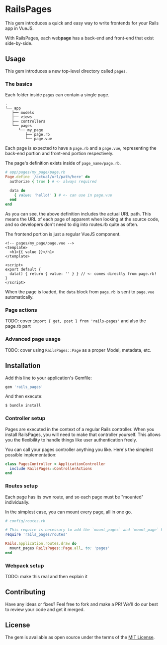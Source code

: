 # RailsPages
This gem introduces a quick and easy way to write frontends for your Rails app in VueJS.

With RailsPages, each web**page** has a back-end and front-end that exist side-by-side.

## Usage

This gem introduces a new top-level directory called `pages`.

### The basics

Each folder inside `pages` can contain a single page.

```
.
└── app
   ├── models
   ├── views
   ├── controllers
   └── pages
      └── my_page
         ├── page.rb
         └── page.vue
```

Each page is expected to have a `page.rb` and a `page.vue`, representing the back-end portion and front-end portion respectively.

The page's definition exists inside of `page_name/page.rb`.

```ruby
# app/pages/my_page/page.rb
Page.define '/actual/url/path/here' do
  authorize { true } # <- always required

  data do
    { value: 'hello!' } # <- can use in page.vue
  end
end
```

As you can see, the above definition includes the actual URL path. This means the URL of each page of apparent when looking at the source code, and so developers don't need to dig into routes.rb quite as often.

The frontend portion is just a regular VueJS component.

```vue
<!-- pages/my_page/page.vue -->
<template>
  <h1>{{ value }}</h1>
</template>

<script>
export default {
  data() { return { value: '' } } // <- comes directly from page.rb!
}
</script>
```

When the page is loaded, the `data` block from `page.rb` is sent to `page.vue` automatically.

### Page actions

TODO: cover `import { get, post } from 'rails-pages'` and also the page.rb part

### Advanced page usage

TODO: cover using `RailsPages::Page` as a proper Model, metadata, etc.

## Installation
Add this line to your application's Gemfile:
```ruby
gem 'rails_pages'
```

And then execute:
```bash
$ bundle install
```

### Controller setup

Pages are executed in the context of a regular Rails controller. When you install RailsPages, you will need to make that controller yourself. This allows you the flexibility to handle things like user authentication freely.

You can call your pages controller anything you like. Here's the simplest possible implementation:

```ruby
class PagesController < ApplicationController
  include RailsPages::ControllerActions
end
```

### Routes setup

Each page has its own route, and so each page must be "mounted" individually.

In the simplest case, you can mount every page, all in one go.

```ruby
# config/routes.rb

# This require is necessary to add the `mount_pages` and `mount_page` helpers.
require 'rails_pages/routes'

Rails.application.routes.draw do
  mount_pages RailsPages::Page.all, to: 'pages'
end
```

### Webpack setup

TODO: make this real and then explain it

## Contributing

Have any ideas or fixes? Feel free to fork and make a PR! We'll do our best to review your code and get it merged.

## License
The gem is available as open source under the terms of the [MIT License](https://opensource.org/licenses/MIT).
